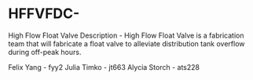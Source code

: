 # HFFVFDC-
High Flow Float Valve
Description - High Flow Float Valve is a fabrication team that will fabricate a float valve to alleviate distribution tank overflow during off-peak hours.

Felix Yang - fyy2
Julia Timko - jt663
Alycia Storch - ats228

